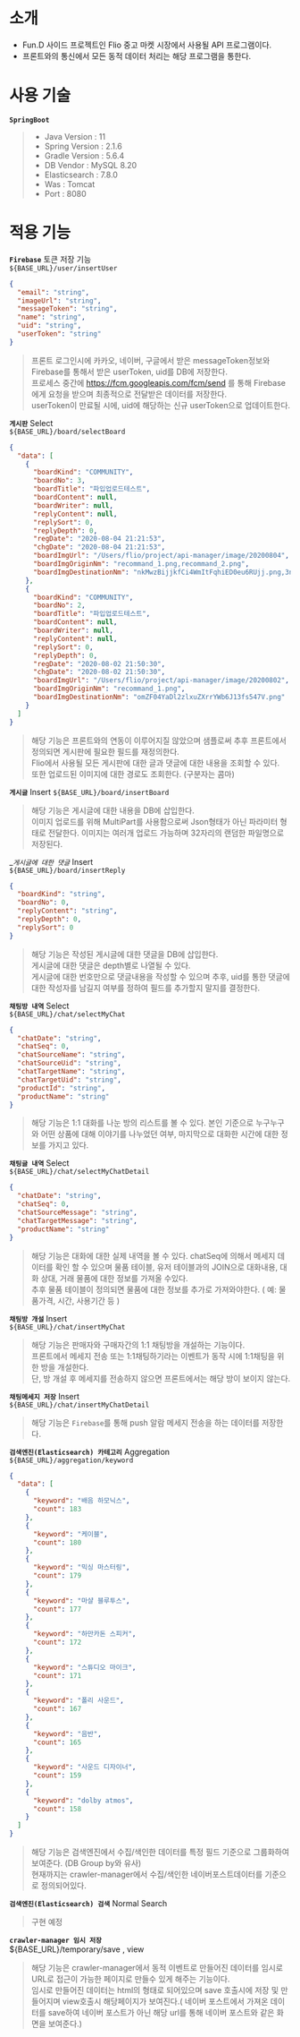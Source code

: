 # 소개
* Fun.D 사이드 프로젝트인 Flio 중고 마켓 시장에서 사용될 API 프로그램이다.
* 프론트와의 통신에서 모든 동적 데이터 처리는 해당 프로그램을 통한다.

# 사용 기술
__`SpringBoot`__
> * Java Version : 11
> * Spring Version : 2.1.6
> * Gradle Version : 5.6.4
> * DB Vendor : MySQL 8.20
> * Elasticsearch : 7.8.0
> * Was : Tomcat
> * Port : 8080

# 적용 기능
__`Firebase`__ 토큰 저장 기능  
`${BASE_URL}/user/insertUser`
```json
{
  "email": "string",
  "imageUrl": "string",
  "messageToken": "string",
  "name": "string",
  "uid": "string",
  "userToken": "string"
}
```
> 프론트 로그인시에 카카오, 네이버, 구글에서 받은 messageToken정보와 Firebase를 통해서 받은 userToken, uid를 DB에 저장한다.  
> 프로세스 중간에 https://fcm.googleapis.com/fcm/send 를 통해 Firebase에게 요청을 받으며 최종적으로 전달받은 데이터를 저장한다.  
> userToken이 만료될 시에, uid에 해당하는 신규 userToken으로 업데이트한다.  

__`게시판`__ Select  
`${BASE_URL}/board/selectBoard`
```json
{
  "data": [
    {
      "boardKind": "COMMUNITY",
      "boardNo": 3,
      "boardTitle": "파입업로드테스트",
      "boardContent": null,
      "boardWriter": null,
      "replyContent": null,
      "replySort": 0,
      "replyDepth": 0,
      "regDate": "2020-08-04 21:21:53",
      "chgDate": "2020-08-04 21:21:53",
      "boardImgUrl": "/Users/flio/project/api-manager/image/20200804",
      "boardImgOriginNm": "recommand_1.png,recommand_2.png",
      "boardImgDestinationNm": "nkMwzBijjkfCi4WmItFqhiED0eu6RUjj.png,3nuieQmxF9Y4goyb1jr2odVQTOZg0LYx.png"
    },
    {
      "boardKind": "COMMUNITY",
      "boardNo": 2,
      "boardTitle": "파입업로드테스트",
      "boardContent": null,
      "boardWriter": null,
      "replyContent": null,
      "replySort": 0,
      "replyDepth": 0,
      "regDate": "2020-08-02 21:50:30",
      "chgDate": "2020-08-02 21:50:30",
      "boardImgUrl": "/Users/flio/project/api-manager/image/20200802",
      "boardImgOriginNm": "recommand_1.png",
      "boardImgDestinationNm": "omZF04YaDl2zlxuZXrrYWb6J13fs547V.png"
    }
  ]
}
```
> 해당 기능은 프론트와의 연동이 이루어지질 않았으며 샘플로써 추후 프론트에서 정의되면 게시판에 필요한 필드를 재정의한다.  
> Flio에서 사용될 모든 게시판에 대한 글과 댓글에 대한 내용을 조회할 수 있다.  
> 또한 업로드된 이미지에 대한 경로도 조회한다. (구분자는 콤마)

__`게시글`__ Insert
`${BASE_URL}/board/insertBoard`
> 해당 기능은 게시글에 대한 내용을 DB에 삽입한다.  
> 이미지 업로드를 위해 MultiPart를 사용함으로써 Json형태가 아닌 파라미터 형태로 전달한다.
> 이미지는 여러개 업로드 가능하며 32자리의 랜덤한 파일명으로 저장된다.

__`게시글에 대한 댓글`_ Insert  
`${BASE_URL}/board/insertReply`  
```json
{
  "boardKind": "string",
  "boardNo": 0,
  "replyContent": "string",
  "replyDepth": 0,
  "replySort": 0
}
```
> 해당 기능은 작성된 게시글에 대한 댓글을 DB에 삽입한다.  
> 게시글에 대한 댓글은 depth별로 나열될 수 있다.  
> 게시글에 대한 번호만으로 댓글내용을 작성할 수 있으며 추후, uid를 통한 댓글에 대한 작성자를 남길지 여부를 정하여 필드를 추가할지 말지를 결정한다.

__`채팅방 내역`__ Select  
`${BASE_URL}/chat/selectMyChat`  
```json
{
  "chatDate": "string",
  "chatSeq": 0,
  "chatSourceName": "string",
  "chatSourceUid": "string",
  "chatTargetName": "string",
  "chatTargetUid": "string",
  "productId": "string",
  "productName": "string"
}
```
> 해당 기능은 1:1 대화를 나눈 방의 리스트를 볼 수 있다.
> 본인 기준으로 누구누구와 어떤 상품에 대해 이야기를 나누었던 여부, 마지막으로 대화한 시간에 대한 정보를 가지고 있다.


__`채팅글 내역`__ Select  
`${BASE_URL}/chat/selectMyChatDetail`
```json
{
  "chatDate": "string",
  "chatSeq": 0,
  "chatSourceMessage": "string",
  "chatTargetMessage": "string",
  "productName": "string"
}
```
> 해당 기능은 대화에 대한 실제 내역을 볼 수 있다.
> chatSeq에 의해서 메세지 데이터를 확인 할 수 있으며 물품 테이블, 유저 테이블과의 JOIN으로 대화내용, 대화 상대, 거래 물품에 대한 정보를 가져올 수있다.  
> 추후 물품 테이블이 정의되면 물품에 대한 정보를 추가로 가져와야한다. ( 예: 물품가격, 시간, 사용기간 등 )

__`채팅방 개설`__ Insert  
`${BASE_URL}/chat/insertMyChat`
> 해당 기능은 판매자와 구매자간의 1:1 채팅방을 개설하는 기능이다.  
> 프론트에서 메세지 전송 또는 1:1채팅하기라는 이벤트가 동작 시에 1:1채팅을 위한 방을 개설한다.  
> 단, 방 개설 후 메세지를 전송하지 않으면 프론트에서는 해당 방이 보이지 않는다.

__`채팅메세지 저장`__ Insert  
`${BASE_URL}/chat/insertMyChatDetail`
> 해당 기능은 `Firebase`를 통해 push 알람 메세지 전송을 하는 데이터를 저장한다.  

__`검색엔진(Elasticsearch) 카테고리`__ Aggregation  
`${BASE_URL}/aggregation/keyword`  
```json
{
  "data": [
    {
      "keyword": "배음 하모닉스",
      "count": 183
    },
    {
      "keyword": "케이블",
      "count": 180
    },
    {
      "keyword": "믹싱 마스터링",
      "count": 179
    },
    {
      "keyword": "마샬 블루투스",
      "count": 177
    },
    {
      "keyword": "하만카돈 스피커",
      "count": 172
    },
    {
      "keyword": "스튜디오 마이크",
      "count": 171
    },
    {
      "keyword": "폴리 사운드",
      "count": 167
    },
    {
      "keyword": "음반",
      "count": 165
    },
    {
      "keyword": "사운드 디자이너",
      "count": 159
    },
    {
      "keyword": "dolby atmos",
      "count": 158
    }
  ]
}
```
> 해당 기능은 검색엔진에서 수집/색인한 데이터를 특정 필드 기준으로 그룹화하여 보여준다. (DB Group by와 유사)  
> 현재까지는 crawler-manager에서 수집/색인한 네이버포스트데이터를 기준으로 정의되어있다.  


__`검색엔진(Elasticsearch) 검색`__ Normal Search  
> 구현 예정


__`crawler-manager 임시 저장`__  
${BASE_URL}/temporary/save , view  
> 해당 기능은 crawler-manager에서 동적 이벤트로 만들어진 데이터를 임시로 URL로 접근이 가능한 페이지로 만들수 있게 해주는 기능이다.  
> 임시로 만들어진 데이터는 html의 형태로 되어있으며 save 호출시에 저장 및 만들어지며 view호출시 해당페이지가 보여진다.( 네이버 포스트에서 가져온 데이터를 save하여 네이버 포스트가 아닌 해당 url를 통해 네이버 포스트와 같은 화면을 보여준다.)
